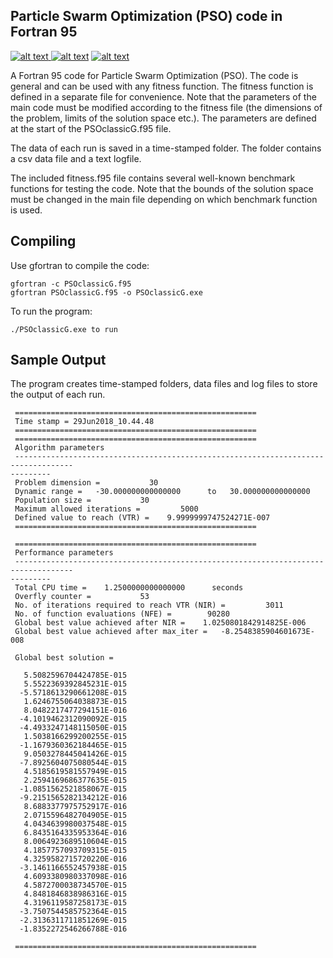## Particle Swarm Optimization (PSO) code in Fortran 95
<p float="left">
<a href = "https://github.com/zaman13/Particle-Swarm-Optimization-Fortran-95/tree/master/Fortran%20codes"> <img src="https://img.shields.io/badge/version-1.0-red" alt="alt text"> </a>
<a href = "https://github.com/zaman13/Particle-Swarm-Optimization-Fortran-95/blob/master/LICENSE"> <img src="https://img.shields.io/badge/license-MIT-green" alt="alt text"></a>
<a href = "https://github.com/zaman13/Particle-Swarm-Optimization-Fortran-95/tree/master/Fortran%20codes"> <img src="https://img.shields.io/badge/Language-Fortran-blue" alt="alt text"> </a>
 
</p>



A Fortran 95 code for Particle Swarm Optimization (PSO). The code is general and can be used with any fitness function. The fitness function is defined in a separate file for convenience. Note that the parameters of the main code must be modified according to the fitness file (the dimensions of the problem, limits of the solution space etc.). The parameters are defined at the start of the PSOclassicG.f95 file.


The data of each run is saved in a time-stamped folder. The folder contains a csv data file and a text logfile.

The included fitness.f95 file contains several well-known benchmark functions for testing the code. Note that the bounds of the solution space must be changed in the main file depending on which benchmark function is used.


## Compiling 
Use gfortran to compile the code:

```
gfortran -c PSOclassicG.f95
gfortran PSOclassicG.f95 -o PSOclassicG.exe
```
To run the program:
```
./PSOclassicG.exe to run 
```

## Sample Output

The program creates time-stamped folders, data files and log files to store the output of each run. 

```
 ======================================================
 Time stamp = 29Jun2018_10.44.48
 ======================================================
 ======================================================
 Algorithm parameters
 -----------------------------------------------------------------------------------                                                             ---------
 Problem dimension =           30
 Dynamic range =   -30.000000000000000      to   30.000000000000000
 Population size =           30
 Maximum allowed iterations =         5000
 Defined value to reach (VTR) =    9.9999999747524271E-007
 ======================================================

 ======================================================
 Performance parameters
 -----------------------------------------------------------------------------------                                                             ---------
 Total CPU time =    1.2500000000000000      seconds
 Overfly counter =           53
 No. of iterations required to reach VTR (NIR) =         3011
 No. of function evaluations (NFE) =        90280
 Global best value achieved after NIR =    1.0250801842914825E-006
 Global best value achieved after max_iter =   -8.2548385904601673E-008

 Global best solution =

   5.5082596704424785E-015
   5.5522369392845231E-015
  -5.5718613290661208E-015
   1.6246755064038873E-015
   8.0482217477294151E-016
  -4.1019462312090092E-015
  -4.4933247148115050E-015
   1.5038166299200255E-015
  -1.1679360362184465E-015
   9.0503278445041426E-015
  -7.8925604075080544E-015
   4.5185619581557949E-015
   2.2594169686377635E-015
  -1.0851562521858067E-015
  -9.2151565282134212E-016
   8.6883377975752917E-016
   2.0715596482704905E-015
   4.0434639980037548E-015
   6.8435164335953364E-016
   8.0064923689510604E-015
   4.1857757093709315E-015
   4.3259582715720220E-016
  -3.1461166552457938E-015
   4.6093380980337098E-016
   4.5872700038734570E-015
   4.8481846838986316E-015
   4.3196119587258173E-015
  -3.7507544585752364E-015
  -2.3136311711851269E-015
  -1.8352272546266788E-016

 ======================================================

```
